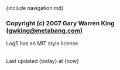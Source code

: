 <div id="footer">
{include navigation.md}

### Copyright (c) 2007 Gary Warren King (gwking@metabang.com) 

Log5 has an MIT style license

<br>
<div id="timestamp">Last updated {today} at {now}</div>
</div>